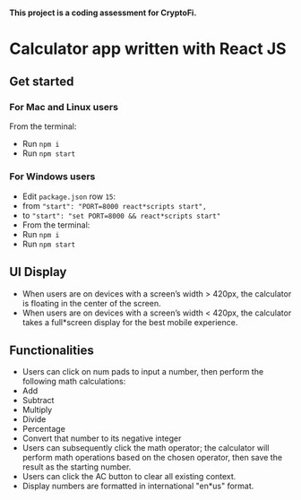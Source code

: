 #### This project is a coding assessment for CryptoFi.
 
# Calculator app written with React JS
 
## Get started
### For Mac and Linux users
From the terminal:
* Run `npm i`
* Run `npm start`
 
### For Windows users
* Edit `package.json` row `15`:
 * from `"start": "PORT=8000 react*scripts start",`
 * to `"start": "set PORT=8000 && react*scripts start"`
* From the terminal:
 * Run `npm i`
 * Run `npm start`
 
## UI Display
* When users are on devices with a screen’s width > 420px, the calculator is floating in the center of the screen.
* When users are on devices with a screen’s width < 420px, the calculator takes a full*screen display for the best mobile experience.
 
## Functionalities
* Users can click on num pads to input a number, then perform the following math calculations:
 * Add
 * Subtract
 * Multiply
 * Divide
 * Percentage
 * Convert that number to its negative integer
* Users can subsequently click the math operator; the calculator will perform math operations based on the chosen operator, then save the result as the starting number.
* Users can click the AC button to clear all existing context.
* Display numbers are formatted in international "en*us" format.
